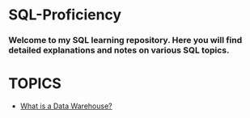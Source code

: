 # SQL-Proficiency
### Welcome to my SQL learning repository. Here you will find detailed explanations and notes on various SQL topics.

# TOPICS 
- [What is a Data Warehouse?](Bibek_resume_db.pdf)

